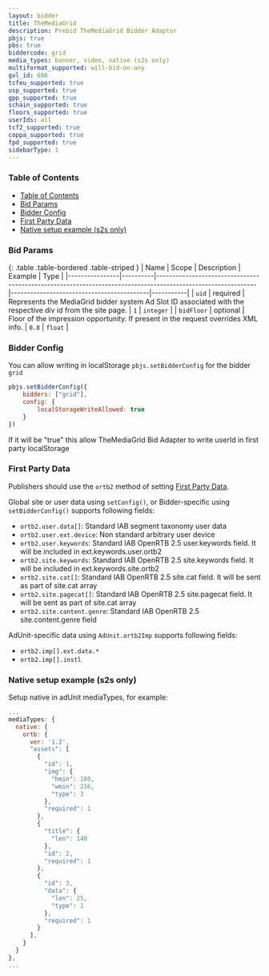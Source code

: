 ```yaml
---
layout: bidder
title: TheMediaGrid
description: Prebid TheMediaGrid Bidder Adaptor
pbjs: true
pbs: true
biddercode: grid
media_types: banner, video, native (s2s only)
multiformat_supported: will-bid-on-any
gvl_id: 686
tcfeu_supported: true
usp_supported: true
gpp_supported: true
schain_supported: true
floors_supported: true
userIds: all
tcf2_supported: true
coppa_supported: true
fpd_supported: true
sidebarType: 1
---
```


### Table of Contents

- [Table of Contents](#table-of-contents)
- [Bid Params](#bid-params)
- [Bidder Config](#bidder-config)
- [First Party Data](#first-party-data)
- [Native setup example (s2s only)](#native-setup-example-s2s-only)

<a name="grid-bid-params"></a>

### Bid Params

{: .table .table-bordered .table-striped }
| Name           | Scope    | Description                                                                                                 | Example                                   | Type      |
|----------------|----------|-------------------------------------------------------------------------------------------------------------|-------------------------------------------|-----------|
| `uid`          | required | Represents the MediaGrid bidder system Ad Slot ID associated with the respective div id from the site page. | `1`                                       | `integer` |
| `bidFloor`     | optional | Floor of the impression opportunity. If present in the request overrides XML info.                          | `0.8`                                     | `float`   |

<a name="grid-bidder-config"></a>

### Bidder Config

You can allow writing in localStorage `pbjs.setBidderConfig` for the bidder `grid`

```javascript
pbjs.setBidderConfig({
    bidders: ["grid"],
    config: {
        localStorageWriteAllowed: true
    }
})
```

If it will be "true" this allow TheMediaGrid Bid Adapter to write userId in first party localStorage

<a name="grid-first-party"></a>

### First Party Data

Publishers should use the `ortb2` method of setting [First Party Data](https://docs.prebid.org/features/firstPartyData.html).

Global site or user data using `setConfig()`, or Bidder-specific using `setBidderConfig()` supports following fields:

- `ortb2.user.data[]`: Standard IAB segment taxonomy user data
- `ortb2.user.ext.device`: Non standard arbitrary user device
- `ortb2.user.keywords`: Standard IAB OpenRTB 2.5 user.keywords field. It will be included in ext.keywords.user.ortb2
- `ortb2.site.keywords`: Standard IAB OpenRTB 2.5 site.keywords field. It will be included in ext.keywords.site.ortb2
- `ortb2.site.cat[]`: Standard IAB OpenRTB 2.5 site.cat field. It will be sent as part of site.cat array
- `ortb2.site.pagecat[]`: Standard IAB OpenRTB 2.5 site.pagecat field. It will be sent as part of site.cat array
- `ortb2.site.content.genre`: Standard IAB OpenRTB 2.5 site.content.genre field

AdUnit-specific data using `AdUnit.ortb2Imp` supports following fields:

- `ortb2.imp[].ext.data.*`
- `ortb2.imp[].instl`

<a name="grid-native-example"></a>

### Native setup example (s2s only)

Setup native in adUnit mediaTypes, for example:

```javascript
...
mediaTypes: {
  native: {
    ortb: {
      ver: '1.2',
      "assets": [
        {
          "id": 1,
          "img": {
            "hmin": 180,
            "wmin": 216,
            "type": 3
          },
          "required": 1
        },
        {
          "title": {
            "len": 140
          },
          "id": 2,
          "required": 1
        },
        {
          "id": 3,
          "data": {
            "len": 25,
            "type": 1
          },
          "required": 1
        }
      ],
    }
  }
},
...
```
